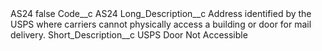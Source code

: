<?xml version="1.0" encoding="UTF-8"?>
<CustomMetadata xmlns="http://soap.sforce.com/2006/04/metadata" xmlns:xsi="http://www.w3.org/2001/XMLSchema-instance" xmlns:xsd="http://www.w3.org/2001/XMLSchema">
    <label>AS24</label>
    <protected>false</protected>
    <values>
        <field>Code__c</field>
        <value xsi:type="xsd:string">AS24</value>
    </values>
    <values>
        <field>Long_Description__c</field>
        <value xsi:type="xsd:string">Address identified by the USPS where carriers cannot physically access a building or door for mail delivery.</value>
    </values>
    <values>
        <field>Short_Description__c</field>
        <value xsi:type="xsd:string">USPS Door Not Accessible</value>
    </values>
</CustomMetadata>

